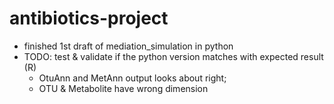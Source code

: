 # antibiotics-project

- finished 1st draft of mediation_simulation in python
- TODO: test & validate if the python version matches with expected result (R)
    - OtuAnn and MetAnn output looks about right;
    - OTU & Metabolite have wrong dimension
